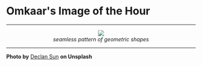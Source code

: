 # Omkaar's Image of the Hour

---

<div align="center">

<a href="https://unsplash.com/photos/white-geometric-architectural-pattern-fills-the-image-FXWj09I3a_Q">
  <img src="https://images.unsplash.com/photo-1748746186394-867f987bc1f2?crop=entropy&cs=tinysrgb&fit=max&fm=jpg&ixid=M3w3NjA2Nzh8MHwxfHJhbmRvbXx8fHx8fHx8fDE3NTAzMjM2MDB8&ixlib=rb-4.1.0&q=80&w=1080" style="max-width:100%; height:auto;">
</a>

<br>
<i>seamless pattern of geometric shapes</i>

</div>

---

**Photo by** [Declan Sun](https://unsplash.com/@declansun) **on Unsplash**
